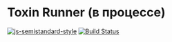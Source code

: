 # Toxin Runner (в процессе)

[![js-semistandard-style](https://img.shields.io/badge/code%20style-semistandard-brightgreen.svg)](https://github.com/standard/semistandard)
[![Build Status](https://travis-ci.com/vladtaranov/toxin.svg?branch=master)](https://travis-ci.com/vladtaranov/toxin)

